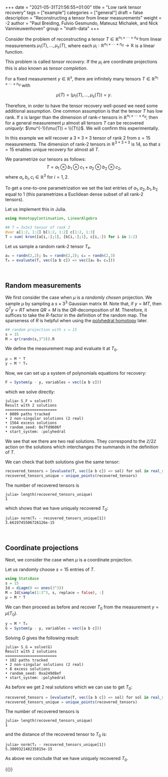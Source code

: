 +++
date = "2021-05-31T21:56:55+01:00"
title = "Low rank tensor recovery"
tags = ["example"]
categories = ["general"]
draft = false
description = "Reconstructing a tensor from linear measurements"
weight = -2
author = "Paul Breiding, Fulvio Gesmundo, Mateusz Michalek, and Nick Vannieuwenhoven"
group = "math-data"
+++

Consider the problem of reconstructing a tensor $T\in\mathbb R^{n_1\times \cdots \times n_d}$ from linear measurements $\mu_1(T), \ldots, \mu_s(T)$, where each $\mu_i: \mathbb R^{n_1\times \cdots \times n_d}\to \mathbb R$ is a linear function.

This problem is called *tensor recovery*. If the $\mu_i$ are coordinate projections this is also known as *tensor completion*.

For a fixed measurement $y\in\mathbb R^s$, there are infinitely many tensors $T\in\mathbb R^{n_1\times \cdots \times n_d}$ with

$$\mu(T) = (\mu_1(T), \ldots, \mu_s(T)) = y.$$

Therefore, in order to have the tensor recovery well-posed we need some additional assumption. One common assumption is that the tensor $T$ has low rank. If $s$ is larger than the dimension of rank-$r$ tensors in $\mathbb R^{n_1\times \cdots \times n_d}$, then for a general measurement $\mu$ almost all tensors $T$ can be recovered *uniquely*: $\mu^{-1}(\mu(T)) = \\{T\\}$. We will confirm this experimentally.

In this example we will recover a $3\times 3\times 3$ tensor of rank $2$ from $s=15$ measurements. The dimension of rank-$2$ tensors in $\mathbb R^{3\times 3\times 3}$ is 14, so that $s=15$ enables unique recovery for almost all $T$.

We parametrize our tensors as follows:
$$T = a_1 \otimes b_1 \otimes c_1 + a_2 \otimes b_2 \otimes c_2,$$
where $a_i,b_i,c_i\in \mathbb R^3$ for $i=1,2$.

To get a one-to-one parametrization we set the last entries of $a_1,a_2,b_1,b_2$ equal to $1$ (this parametrizes a Euclidean dense subset of all rank-$2$ tensors).

Let us implement this in Julia.
```julia
using HomotopyContinuation, LinearAlgebra

## T = 3x3x3 tensor of rank 2
@var a[1:2, 1:2] b[1:2, 1:2] c[1:2, 1:3]
T = sum( kron([a[i,:];1], [b[i,:];1], c[i,:]) for i in 1:2)
```
Let us sample a random rank-$2$ tensor $T₀$.
```julia
a₀ = randn(2,2); b₀ = randn(2,2); c₀ = randn(2,3)
T₀ = evaluate(T, vec([a b c]) => vec([a₀ b₀ c₀]))
```
<br>

## Random measurements
We first consider the case when $\mu$ is a *randomly chosen* projection. We sample $\mu$ by sampling a $s\times 3^3$ Gaussian matrix $M$. Note that, if $y=MT$, then $Q^Ty = RT$ where $QR = M$ is the $QR$-decomposition of $M$. Therefore, it suffices to take the $R$-factor in the definition of the random map. The sparseness of $R$ is helpful when using the [polyhedral homotopy](https://www.juliahomotopycontinuation.org/guides/polyhedral/) later.
```julia
## random projection with s = 15
s = 15
M = qr(randn(s,3^3)).R
```

We define the measurement map and evaluate it at $T_0$.
```julia
μ = M * T
y = M * T₀
```

Now, we can set up a system of polynomials equations for recovery:
```julia
F = System(μ - y, variables = vec([a b c]))
```
which we solve directly:
```julia-repl
julia> S_F = solve(F)
Result with 2 solutions
=======================
• 8009 paths tracked
• 2 non-singular solutions (2 real)
• 1564 excess solutions
• random_seed: 0x7fd9606f
• start_system: :polyhedral
```

We see that we there are two real solutions. They correspond to the $\mathbb Z/2\mathbb Z$ action on the solutions which interchanges the summands in the definition of $T$.

We can check that both solutions give the same tensor:
```julia
recovered_tensors = [evaluate(T, vec([a b c]) => sol) for sol in real_solutions(S_F)]
recovered_tensors_unique = unique_points(recovered_tensors)
```

The number of recovered tensors is
```julia-repl
julia> length(recovered_tensors_unique)
1
```
which shows that we have uniquely recovered $T_0$:
```julia-repl
julia> norm(T₀ - recovered_tensors_unique[1])
3.6619745506726126e-15
```
<br>

## Coordinate projections

Next, we consider the case when $\mu$ is a coordinate projection.

Let us randomly choose $s=15$ entries of $T$.
```julia
using StatsBase
s = 15
Id = diagm(0 => ones(3^3))
M = Id[sample(1:3^3, s, replace = false), :]
μ = M * T
```

We can then proceed as before and recover $T_0$ from the measurement $y = \mu(T_0)$.
```julia
y = M * T₀
G = System(μ - y, variables = vec([a b c]))
```

Solving $G$ gives the following result:
```julia-repl
julia> S_G = solve(G)
Result with 2 solutions
=======================
• 102 paths tracked
• 2 non-singular solutions (2 real)
• 8 excess solutions
• random_seed: 0xa249d8ef
• start_system: :polyhedral
```

As before we get 2 real solutions which we can use to get $T_0$:
```julia
recovered_tensors = [evaluate(T, vec([a b c]) => sol) for sol in real_solutions(S_G)]
recovered_tensors_unique = unique_points(recovered_tensors)
```

The number of recovered tensors is
```julia-repl
julia> length(recovered_tensors_unique)
1
```
and the distance of the recovered tensor to $T_0$ is:
```julia-repl
julia> norm(T₀ - recovered_tensors_unique[1])
5.380932148235815e-15
```

As above we conclude that we have uniquely recovered $T_0$.

{{<bibtex >}}
